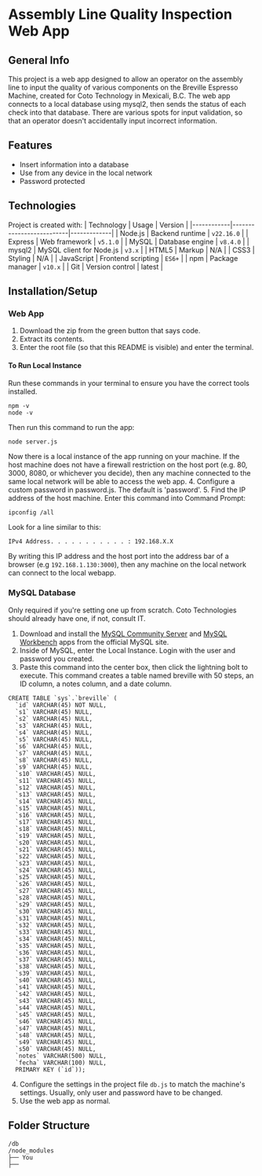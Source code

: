 # Assembly Line Quality Inspection Web App
## General Info
This project is a web app designed to allow an operator on the assembly line to input the quality of various components on the Breville Espresso Machine, created for Coto Technology in Mexicali, B.C.
The web app connects to a local database using mysql2, then sends the status of each check into that database. There are various spots for input validation, so that an operator doesn't accidentally input incorrect information.
## Features
- Insert information into a database
- Use from any device in the local network
- Password protected
## Technologies
Project is created with:
| Technology | Usage                    | Version     |
|------------|--------------------------|-------------|
| Node.js    | Backend runtime          | `v22.16.0`  |
| Express    | Web framework            | `v5.1.0`    |
| MySQL      | Database engine          | `v8.4.0`    |
| mysql2     | MySQL client for Node.js | `v3.x`      |
| HTML5      | Markup                   | N/A         |
| CSS3       | Styling                  | N/A         |
| JavaScript | Frontend scripting       | `ES6+`      |
| npm        | Package manager          | `v10.x`     |
| Git        | Version control          | latest      |
## Installation/Setup
### Web App
1. Download the zip from the green button that says code.
2. Extract its contents.
3. Enter the root file (so that this README is visible) and enter the terminal.
#### To Run Local Instance
Run these commands in your terminal to ensure you have the correct tools installed.
```
npm -v
node -v
```
Then run this command to run the app:
```
node server.js
``` 
Now there is a local instance of the app running on your machine. If the host machine does not have a firewall restriction on the host port (e.g. 80, 3000, 8080, or whichever you decide), then any machine connected to the same local network will be able to access the web app.
4. Configure a custom password in password.js. The default is 'password'.
5. Find the IP address of the host machine.
Enter this command into Command Prompt:
```
ipconfig /all
```
Look for a line similar to this:
```
IPv4 Address. . . . . . . . . . . : 192.168.X.X
```
By writing this IP address and the host port into the address bar of a browser (e.g ```192.168.1.130:3000```), then any machine on the local network can connect to the local webapp.
### MySQL Database
Only required if you're setting one up from scratch. Coto Technologies should already have one, if not, consult IT.
1. Download and install the [MySQL Community Server](https://dev.mysql.com/downloads/mysql/) and [MySQL Workbench](https://dev.mysql.com/downloads/workbench/) apps from the official MySQL site.
2. Inside of MySQL, enter the Local Instance. Login with the user and password you created.
3. Paste this command into the center box, then click the lightning bolt to execute. This command creates a table named breville with 50 steps, an ID column, a notes column, and a date column.
```
CREATE TABLE `sys`.`breville` (
  `id` VARCHAR(45) NOT NULL,
  `s1` VARCHAR(45) NULL,
  `s2` VARCHAR(45) NULL,
  `s3` VARCHAR(45) NULL,
  `s4` VARCHAR(45) NULL,
  `s5` VARCHAR(45) NULL,
  `s6` VARCHAR(45) NULL,
  `s7` VARCHAR(45) NULL,
  `s8` VARCHAR(45) NULL,
  `s9` VARCHAR(45) NULL,
  `s10` VARCHAR(45) NULL,
  `s11` VARCHAR(45) NULL,
  `s12` VARCHAR(45) NULL,
  `s13` VARCHAR(45) NULL,
  `s14` VARCHAR(45) NULL,
  `s15` VARCHAR(45) NULL,
  `s16` VARCHAR(45) NULL,
  `s17` VARCHAR(45) NULL,
  `s18` VARCHAR(45) NULL,
  `s19` VARCHAR(45) NULL,
  `s20` VARCHAR(45) NULL,
  `s21` VARCHAR(45) NULL,
  `s22` VARCHAR(45) NULL,
  `s23` VARCHAR(45) NULL,
  `s24` VARCHAR(45) NULL,
  `s25` VARCHAR(45) NULL,
  `s26` VARCHAR(45) NULL,
  `s27` VARCHAR(45) NULL,
  `s28` VARCHAR(45) NULL,
  `s29` VARCHAR(45) NULL,
  `s30` VARCHAR(45) NULL,
  `s31` VARCHAR(45) NULL,
  `s32` VARCHAR(45) NULL,
  `s33` VARCHAR(45) NULL,
  `s34` VARCHAR(45) NULL,
  `s35` VARCHAR(45) NULL,
  `s36` VARCHAR(45) NULL,
  `s37` VARCHAR(45) NULL,
  `s38` VARCHAR(45) NULL,
  `s39` VARCHAR(45) NULL,
  `s40` VARCHAR(45) NULL,
  `s41` VARCHAR(45) NULL,
  `s42` VARCHAR(45) NULL,
  `s43` VARCHAR(45) NULL,
  `s44` VARCHAR(45) NULL,
  `s45` VARCHAR(45) NULL,
  `s46` VARCHAR(45) NULL,
  `s47` VARCHAR(45) NULL,
  `s48` VARCHAR(45) NULL,
  `s49` VARCHAR(45) NULL,
  `s50` VARCHAR(45) NULL,
  `notes` VARCHAR(500) NULL,
  `fecha` VARCHAR(100) NULL,
  PRIMARY KEY (`id`));
```
4. Configure the settings in the project file `db.js` to match the machine's settings. Usually, only user and password have to be changed.
5. Use the web app as normal.
## Folder Structure
```
/db
/node_modules
├── You
├── 
```
